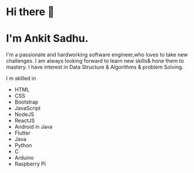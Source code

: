 # Hi there 👋
# I'm Ankit Sadhu.

I'm a passionate and hardworking software engineer,who loves to take new challenges. I  am always looking forward to learn new skills& hone them to mastery.
I have interest in Data Structure & Algorithms & problem Solving.

I m skilled in 

- HTML
- CSS
- Bootstrap
- JavaScript
- NodeJS
- ReactJS
- Android in Java
- Flutter
- Java
- Python
- C
- Arduino 
- Raspberry Pi
